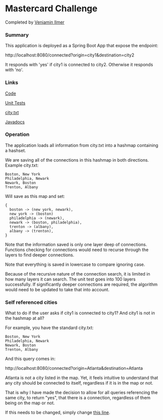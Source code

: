 # Mastercard Challenge

Completed by [Veniamin Ilmer](http://veniamin-ilmer.github.io/)

### Summary

This application is deployed as a Spring Boot App that expose the endpoint:

http://localhost:8080/connected?origin=city1&destination=city2

It responds with 'yes' if city1 is connected to city2. Otherwise it responds with 'no'.

### Links

[Code](src/main/java/com/mastercard/challenge)

[Unit Tests](src/test/java/com/mastercard/challenge/ChallengeApplicationTests.java)

[city.txt](src/main/resources/city.txt)

[Javadocs](https://veniamin-ilmer.github.io/mastercard-challenge/docs/)

### Operation

The application loads all information from city.txt into a hashmap containing a hashset.

We are saving all of the connections in this hashmap in both directions. Example city.txt:

    Boston, New York
    Philadelphia, Newark
    Newark, Boston
    Trenton, Albany

Will save as this map and set:

    {
      boston -> (new york, newark),
      new york -> (boston)
      philadelphia -> (newark),
      newark -> (boston, philadelphia),
      trenton -> (albany),
      albany -> (trenton),
    }

Note that the information saved is only one layer deep of connections.
Functions checking for connections would need to recurse through the layers to find deeper connections.

Note that everything is saved in lowercase to compare ignoring case.

Because of the recursive nature of the connection search, it is limited in how many layers it can search. The unit test goes into 100 layers successfully. If significantly deeper connections are required, the algorithm would need to be updated to take that into account. 

### Self referenced cities

What to do if the user asks if city1 is connected to city1? And city1 is not in the hashmap at all?

For example, you have the standard city.txt:

    Boston, New York
    Philadelphia, Newark
    Newark, Boston
    Trenton, Albany

And this query comes in:

http://localhost:8080/connected?origin=Atlanta&destination=Atlanta

Atlanta is not a city listed in the map. Yet, it feels intuitive to understand that any city should be connected to itself, regardless if it is in the map or not.

That is why I have made the decision to allow for all queries referencing the same city, to return "yes", that there is a connection, regardless of them being on the map or not.

If this needs to be changed, simply change [this line](src/main/java/com/mastercard/challenge/Connections.java#L137).
